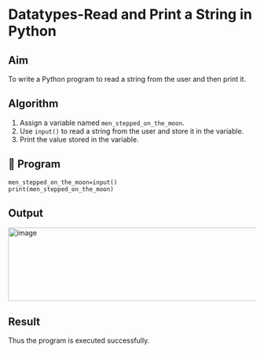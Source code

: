 # Datatypes-Read and Print a String in Python

##  Aim
To write a Python program to read a string from the user and then print it.

##  Algorithm
1. Assign a variable named `men_stepped_on_the_moon`.
2. Use `input()` to read a string from the user and store it in the variable.
3. Print the value stored in the variable.

## 🧾 Program
~~~
men_stepped_on_the_moon=input()
print(men_stepped_on_the_moon)
~~~
## Output
<img width="530" height="149" alt="image" src="https://github.com/user-attachments/assets/e5dea096-8827-4630-b4c0-f92dd68542a9" />

## Result
Thus the program is executed successfully.
